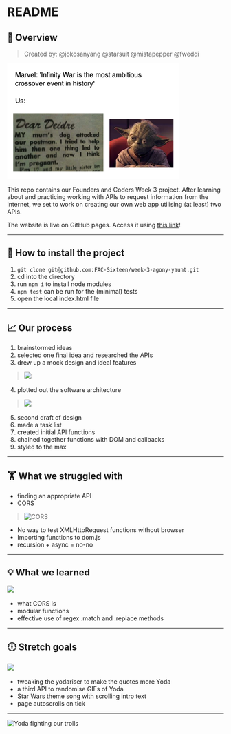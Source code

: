 # README 
## :honeybee: Overview  
> Created by: @jokosanyang @starsuit @mistapepper @fweddi

<img src="./public/assets/crossover.png" width="400"/>

This repo contains our Founders and Coders Week 3 project. After learning about and practicing working with APIs to request information from the internet, we set to work on creating our own web app utilising (at least) two APIs.

The website is live on GitHub pages. Access it using [this link](https://fac-sixteen.github.io/week-3-agony-yaunt/public/)!

---

## :floppy_disk: How to install the project 

1. `git clone git@github.com:FAC-Sixteen/week-3-agony-yaunt.git`
2. cd into the directory
3. run `npm i` to install node modules
4. `npm test` can be run for the (minimal) tests
5. open the local index.html file

---

## :chart_with_upwards_trend: Our process  
1. brainstormed ideas
2. selected one final idea and researched the APIs
3. drew up a mock design and ideal features
> <img src="./public/assets/mockdesign.png"> 
4. plotted out the software architecture
> <img src="./public/assets/architecture.png"> 
5. second draft of design
6. made a task list
7. created initial API functions
8. chained together functions with DOM and callbacks
9. styled to the max

---

## 🏋️‍ What we struggled with  
- finding an appropriate API
- CORS 
> ![CORS](https://media.giphy.com/media/d2W7eZX5z62ziqdi/giphy.gif) 
- No way to test XMLHttpRequest functions without browser
- Importing functions to dom.js
- recursion + async = no-no

---

## :bulb: What we learned 
![](https://media.giphy.com/media/3ohuAxV0DfcLTxVh6w/giphy.gif)
- what CORS is
- modular functions
- effective use of regex .match and .replace methods
<!-- - Joko is ALWAYS right. -->

---

## :clock6: Stretch goals
![](https://media.giphy.com/media/l0IymOsD86Hcnt5le/giphy.gif)
- tweaking the yodariser to make the quotes more Yoda
- a third API to randomise GIFs of Yoda
- Star Wars theme song with scrolling intro text
- page autoscrolls on tick

---
![Yoda fighting our trolls](https://media.giphy.com/media/fItgT774J3nWw/giphy.gif)